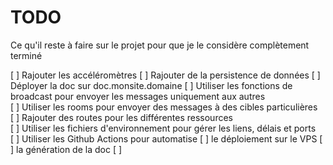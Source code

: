 # TODO

Ce qu'il reste à faire sur le projet pour que je le considère complètement terminé

[ ] Rajouter les accéléromètres
[ ] Rajouter de la persistence de données
[ ] Déployer la doc sur doc.monsite.domaine
[ ] Utiliser les fonctions de broadcast pour envoyer les messages uniquement aux autres<br>
[ ] Utiliser les rooms pour envoyer des messages à des cibles particulières<br>
[ ] Rajouter des routes pour les différentes ressources<br>
[ ] Utiliser les fichiers d'environnement pour gérer les liens, délais et ports <br>
[ ] Utiliser les Github Actions pour automatise
    [ ] le déploiement sur le VPS
    [ ] la génération de la doc
[ ]
